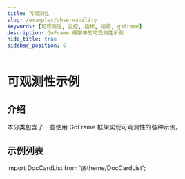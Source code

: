 ```yaml
---
title: 可观测性
slug: /examples/observability
keywords: [可观测性, 监控, 指标, 追踪, goframe]
description: GoFrame 框架中的可观测性示例
hide_title: true
sidebar_position: 6
---
```


# 可观测性示例

## 介绍

本分类包含了一些使用 GoFrame 框架实现可观测性的各种示例。

## 示例列表


import DocCardList from '@theme/DocCardList';

<DocCardList />